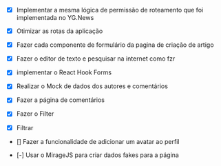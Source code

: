 - [x] Implementar a mesma lógica de permissão de roteamento que foi implementada
no YG.News
- [x] Otimizar as rotas da aplicação

- [x] Fazer cada componente de formulário da pagina de criação de artigo
- [x] Fazer o editor de texto e pesquisar na internet como fzr
- [x] implementar o React Hook Forms
- [X] Realizar o Mock de dados dos autores e comentários
- [x] Fazer a página de comentários
- [x] Fazer o Filter
- [x] Filtrar
- [] Fazer a funcionalidade de adicionar um avatar ao perfil

- [-] Usar o MirageJS para criar dados fakes para a página